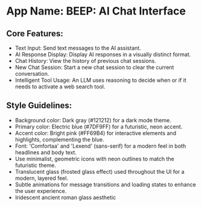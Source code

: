 # **App Name**: BEEP: AI Chat Interface

## Core Features:

- Text Input: Send text messages to the AI assistant.
- AI Response Display: Display AI responses in a visually distinct format.
- Chat History: View the history of previous chat sessions.
- New Chat Session: Start a new chat session to clear the current conversation.
- Intelligent Tool Usage: An LLM uses reasoning to decide when or if it needs to activate a web search tool.

## Style Guidelines:

- Background color: Dark gray (#121212) for a dark mode theme.
- Primary color: Electric blue (#7DF9FF) for a futuristic, neon accent.
- Accent color: Bright pink (#FF69B4) for interactive elements and highlights, complementing the blue.
- Font: 'Comfortaa' and 'Lexend' (sans-serif) for a modern feel in both headlines and body text.
- Use minimalist, geometric icons with neon outlines to match the futuristic theme.
- Translucent glass (frosted glass effect) used throughout the UI for a modern, layered feel.
- Subtle animations for message transitions and loading states to enhance the user experience.
- Iridescent ancient roman glass aesthetic